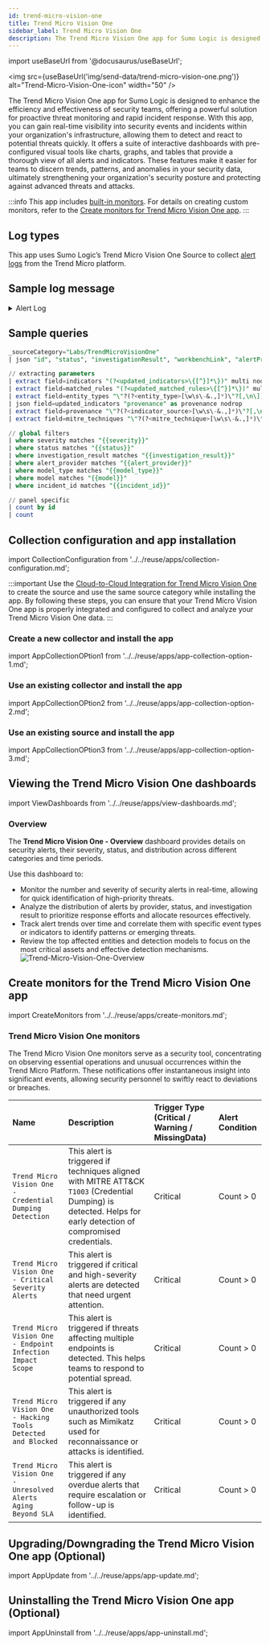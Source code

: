 ```yaml
---
id: trend-micro-vision-one
title: Trend Micro Vision One
sidebar_label: Trend Micro Vision One
description: The Trend Micro Vision One app for Sumo Logic is designed to enhance the efficiency and effectiveness of security teams, offering a powerful solution for proactive threat monitoring and rapid incident response.
---
```


import useBaseUrl from '@docusaurus/useBaseUrl';

<img src={useBaseUrl('img/send-data/trend-micro-vision-one.png')} alt="Trend-Micro-Vision-One-icon" width="50" />

The Trend Micro Vision One app for Sumo Logic is designed to enhance the efficiency and effectiveness of security teams, offering a powerful solution for proactive threat monitoring and rapid incident response. With this app, you can gain real-time visibility into security events and incidents within your organization's infrastructure, allowing them to detect and react to potential threats quickly. It offers a suite of interactive dashboards with pre-configured visual tools like charts, graphs, and tables that provide a thorough view of all alerts and indicators. These features make it easier for teams to discern trends, patterns, and anomalies in your security data, ultimately strengthening your organization's security posture and protecting against advanced threats and attacks.

:::info
This app includes [built-in monitors](#trend-micro-vision-one-monitors). For details on creating custom monitors, refer to the [Create monitors for Trend Micro Vision One app](#create-monitors-for-the-trend-micro-vision-one-app).
:::

## Log types

This app uses Sumo Logic’s Trend Micro Vision One Source to collect [alert logs](https://www.sumologic.com/docs/send-data/hosted-collectors/cloud-to-cloud-integration-framework/trend-micro-source/) from the Trend Micro platform.

## Sample log message

<details>
<summary>Alert Log</summary>
    
```json
{
    "schemaVersion": "1.15",
    "id": "WB-13276-20241108-00002",
    "investigationStatus": "New",
    "status": "Open",
    "investigationResult": "No Findings",
    "workbenchLink": "https://portal.in.xdr.trendmicro.com/index.html#/workbench/alerts/WB-13276-20241108-00002?ref=0c12e642ca5b7ed4436e5f23f568ae10066608d3",
    "alertProvider": "SAE",
    "modelId": "3cdd0c01-e0f1-4264-b013-4ff96ea4adb6",
    "model": "Hacking Tool Detection - Blocked",
    "modelType": "preset",
    "score": 21,
    "severity": "low",
    "createdDateTime": "2024-11-08T09:51:33Z",
    "updatedDateTime": "2024-11-08T09:51:39Z",
    "ownerIds": [],
    "incidentId": "IC-13276-20241108-00000",
    "impactScope": {
        "desktopCount": 1,
        "serverCount": 0,
        "accountCount": 0,
        "emailAddressCount": 0,
        "containerCount": 0,
        "cloudIdentityCount": 0,
        "entities": [
            {
                "entityType": "host",
                "entityValue": {
                    "guid": "A7AD7812-BF2B-4AAA-B963-ABFC57E58A6E",
                    "name": "desktop-hj8smna",
                    "ips": [
                        "10.50.10.212"
                    ]
                },
                "entityId": "A7AD7812-BF2B-4AAA-B963-ABFC57E58A6E",
                "relatedEntities": [],
                "relatedIndicatorIds": [
                    1,
                    2,
                    3,
                    4,
                    5,
                    6
                ],
                "provenance": [
                    "Alert"
                ],
                "managementScopeGroupId": "f70f8654-d627-42eb-8c1c-9762b5760db0"
            }
        ]
    },
    "description": "A hacking tool, which is generally used for cracking computer and network security or by system administrators to test security, was detected and blocked on an endpoint.",
    "matchedRules": [
        {
            "id": "7310dc1a-49c4-4859-a851-c941f511009a",
            "name": "Hacking Tool Detection - Blocked",
            "matchedFilters": [
                {
                    "id": "a665ee2c-1568-466c-8a99-4744e02b180e",
                    "name": "Hacking Tool Detection - Blocked",
                    "matchedDateTime": "2024-11-08T09:43:02.000Z",
                    "mitreTechniqueIds": [],
                    "matchedEvents": [
                        {
                            "uuid": "b028b186-f775-4e15-8654-01bab37bcf6b",
                            "matchedDateTime": "2024-11-08T09:43:02.000Z",
                            "type": "PRODUCT_EVENT_LOG"
                        }
                    ]
                }
            ]
        }
    ],
    "indicators": [
        {
            "id": 1,
            "type": "detection_name",
            "field": "malName",
            "value": "HKTL_MIMIKATZ",
            "relatedEntities": [
                "A7AD7812-BF2B-4AAA-B963-ABFC57E58A6E"
            ],
            "filterIds": [
                "a665ee2c-1568-466c-8a99-4744e02b180e"
            ],
            "provenance": [
                "Alert"
            ]
        },
        {
            "id": 2,
            "type": "file_sha1",
            "field": "fileHash",
            "value": "",
            "relatedEntities": [
                "A7AD7812-BF2B-4AAA-B963-ABFC57E58A6E"
            ],
            "filterIds": [
                "a665ee2c-1568-466c-8a99-4744e02b180e"
            ],
            "provenance": [
                "Alert"
            ]
        },
        {
            "id": 3,
            "type": "filename",
            "field": "fileName",
            "value": "C:\\Users\\Crest\\Downloads\\Unconfirmed 198655.crdownload(mimikatz-master\\Win32\\mimidrv.sys)",
            "relatedEntities": [
                "A7AD7812-BF2B-4AAA-B963-ABFC57E58A6E"
            ],
            "filterIds": [
                "a665ee2c-1568-466c-8a99-4744e02b180e"
            ],
            "provenance": [
                "Alert"
            ]
        },
        {
            "id": 4,
            "type": "fullpath",
            "field": "fullPath",
            "value": "C:\\Users\\Crest\\Downloads\\Unconfirmed 198655.crdownload(mimikatz-master\\Win32\\mimidrv.sys)",
            "relatedEntities": [
                "A7AD7812-BF2B-4AAA-B963-ABFC57E58A6E"
            ],
            "filterIds": [
                "a665ee2c-1568-466c-8a99-4744e02b180e"
            ],
            "provenance": [
                "Alert"
            ]
        },
        {
            "id": 5,
            "type": "text",
            "field": "actResult",
            "value": "File cleaned",
            "relatedEntities": [
                "A7AD7812-BF2B-4AAA-B963-ABFC57E58A6E"
            ],
            "filterIds": [
                "a665ee2c-1568-466c-8a99-4744e02b180e"
            ],
            "provenance": [
                "Alert"
            ]
        },
        {
            "id": 6,
            "type": "text",
            "field": "scanType",
            "value": "Real-time Scan",
            "relatedEntities": [
                "A7AD7812-BF2B-4AAA-B963-ABFC57E58A6E"
            ],
            "filterIds": [
                "a665ee2c-1568-466c-8a99-4744e02b180e"
            ],
            "provenance": [
                "Alert"
            ]
        }
    ]
}
```
</details>
    
## Sample queries

```sql title="Total Alerts"
_sourceCategory="Labs/TrendMicroVisionOne"
| json "id", "status", "investigationResult", "workbenchLink", "alertProvider", "model", "modelType", "score", "severity", "createdDateTime", "updatedDateTime", "incidentId", "impactScope.desktopCount","impactScope.serverCount","impactScope.accountCount","impactScope.emailAddressCount","impactScope.containerCount","impactScope.cloudIdentityCount","description","indicators","impactScope.entities[*].entityType","matchedRules","matchedRules[*].matchedFilters[*].mitreTechniqueIds" as id,status,investigation_result,workbench_link,alert_provider,model,model_type,score,severity,created_date_time,updated_date_time, incident_id,desktop_count,server_count,account_count,email_address_count,container_count,cloud_identity_count,description,indicators,entity_types,matched_rules,mitre_techniques nodrop

// extracting parameters
| extract field=indicators "(?<updated_indicators>\{[^}]*\})" multi nodrop
| extract field=matched_rules "(?<updated_matched_rules>\{[^}]*\})" multi nodrop
| extract field=entity_types "\"?(?<entity_type>[\w\s\-&.,]*)\"?[,\n\]]" multi nodrop
| json field=updated_indicators "provenance" as provenance nodrop
| extract field=provenance "\"?(?<indicator_source>[\w\s\-&.,]*)\"?[,\n\]]" multi nodrop
| extract field=mitre_techniques "\"?(?<mitre_technique>[\w\s\-&.,]*)\"?[,\n\]]" multi nodrop

// global filters
| where severity matches "{{severity}}"
| where status matches "{{status}}"
| where investigation_result matches "{{investigation_result}}"
| where alert_provider matches "{{alert_provider}}"
| where model_type matches "{{model_type}}"
| where model matches "{{model}}"
| where incident_id matches "{{incident_id}}"

// panel specific
| count by id
| count
```

## Collection configuration and app installation

import CollectionConfiguration from '../../reuse/apps/collection-configuration.md';

<CollectionConfiguration/>

:::important
Use the [Cloud-to-Cloud Integration for Trend Micro Vision One](/docs/send-data/hosted-collectors/cloud-to-cloud-integration-framework/trend-micro-source) to create the source and use the same source category while installing the app. By following these steps, you can ensure that your Trend Micro Vision One app is properly integrated and configured to collect and analyze your Trend Micro Vision One data.
:::

### Create a new collector and install the app

import AppCollectionOPtion1 from '../../reuse/apps/app-collection-option-1.md';

<AppCollectionOPtion1/>

### Use an existing collector and install the app

import AppCollectionOPtion2 from '../../reuse/apps/app-collection-option-2.md';

<AppCollectionOPtion2/>

### Use an existing source and install the app

import AppCollectionOPtion3 from '../../reuse/apps/app-collection-option-3.md';

<AppCollectionOPtion3/>

## Viewing the Trend Micro Vision One dashboards​​

import ViewDashboards from '../../reuse/apps/view-dashboards.md';

<ViewDashboards/>

### Overview

The **Trend Micro Vision One - Overview** dashboard provides details on security alerts, their severity, status, and distribution across different categories and time periods. 

Use this dashboard to:

- Monitor the number and severity of security alerts in real-time, allowing for quick identification of high-priority threats.
- Analyze the distribution of alerts by provider, status, and investigation result to prioritize response efforts and allocate resources effectively.
- Track alert trends over time and correlate them with specific event types or indicators to identify patterns or emerging threats.
- Review the top affected entities and detection models to focus on the most critical assets and effective detection mechanisms.
<br/><img src='https://sumologic-app-data-v2.s3.us-east-1.amazonaws.com/dashboards/TrendMicroVisionOne/Trend-Micro-Vision-One-Overview.png' alt="Trend-Micro-Vision-One-Overview" />

## Create monitors for the Trend Micro Vision One app

import CreateMonitors from '../../reuse/apps/create-monitors.md';

<CreateMonitors/>

### Trend Micro Vision One monitors

The Trend Micro Vision One monitors serve as a security tool, concentrating on observing essential operations and unusual occurrences within the Trend Micro Platform. These notifications offer instantaneous insight into significant events, allowing security personnel to swiftly react to deviations or breaches.

| Name | Description | Trigger Type (Critical / Warning / MissingData) | Alert Condition | 
|:--|:--|:--|:--|
| `Trend Micro Vision One - Credential Dumping Detection` | This alert is triggered if techniques aligned with MITRE ATT&CK `T1003` (Credential Dumping) is detected. Helps for early detection of compromised credentials. | Critical | Count > 0 |
| `Trend Micro Vision One - Critical Severity Alerts` | This alert is triggered if critical and high-severity alerts are detected that need urgent attention. | Critical | Count > 0|
| `Trend Micro Vision One - Endpoint Infection Impact Scope` | This alert is triggered if threats affecting multiple endpoints is detected. This helps teams to respond to potential spread. | Critical | Count > 0|
| `Trend Micro Vision One - Hacking Tools Detected and Blocked` | This alert is triggered if any unauthorized tools such as Mimikatz used for reconnaissance or attacks is identified. | Critical | Count > 0|
| `Trend Micro Vision One -  Unresolved Alerts Aging Beyond SLA` | This alert is triggered if any overdue alerts that require escalation or follow-up is identified. | Critical | Count > 0|

## Upgrading/Downgrading the Trend Micro Vision One app (Optional)

import AppUpdate from '../../reuse/apps/app-update.md';

<AppUpdate/>

## Uninstalling the Trend Micro Vision One app (Optional)

import AppUninstall from '../../reuse/apps/app-uninstall.md';

<AppUninstall/>
